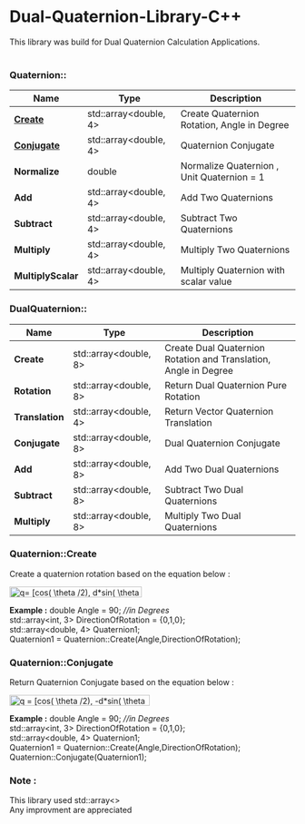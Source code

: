 # Dual-Quaternion-Library-C++

This library was build for Dual Quaternion Calculation Applications. <br><br>

### Quaternion::

| Name | Type | Description |
| --- | --- | --- |
| [**Create**](#quaternioncreate) | std::array<double, 4> | Create Quaternion Rotation, Angle in Degree |
| [**Conjugate**](#quaternionconjugate) | std::array<double, 4> | Quaternion Conjugate |
| **Normalize** | double | Normalize Quaternion , Unit Quaternion = 1 |
| **Add** | std::array<double, 4> | Add Two Quaternions |
| **Subtract** | std::array<double, 4> | Subtract Two Quaternions |
| **Multiply** | std::array<double, 4> | Multiply Two Quaternions |
| **MultiplyScalar** | std::array<double, 4> | Multiply Quaternion with scalar value |



### DualQuaternion::

| Name | Type | Description |
| --- | --- | --- |
| **Create** | std::array<double, 8> | Create Dual Quaternion Rotation and Translation, Angle in Degree |
| **Rotation** | std::array<double, 8> | Return Dual Quaternion Pure Rotation |
| **Translation** | std::array<double, 4> | Return Vector Quaternion Translation |
| **Conjugate** | std::array<double, 8> | Dual Quaternion Conjugate |
| **Add** | std::array<double, 8> | Add Two Dual Quaternions |
| **Subtract** | std::array<double, 8> | Subtract Two Dual Quaternions |
| **Multiply** | std::array<double, 8> | Multiply Two Dual Quaternions |


### Quaternion::Create
Create a quaternion rotation based on the equation below :

<img src="http://www.sciweavers.org/tex2img.php?eq=q%3D%20%5Bcos%28%20%5Ctheta%20%2F2%29%2C%20d%2Asin%28%20%5Ctheta%20%2F2%29%5D&bc=White&fc=Black&im=jpg&fs=12&ff=arev&edit=0" align="center" border="0" alt="q= [cos( \theta /2), d*sin( \theta /2)]" width="233" height="19" />


**Example :**
double Angle = 90; *//in Degrees*<br>
std::array<int, 3> DirectionOfRotation = {0,1,0};<br>
std::array<double, 4> Quaternion1; <br>
Quaternion1 = Quaternion::Create(Angle,DirectionOfRotation);


### Quaternion::Conjugate
Return Quaternion Conjugate based on the equation below :

<img src="http://www.sciweavers.org/tex2img.php?eq=q%20%3D%20%5Bcos%28%20%5Ctheta%20%2F2%29%2C%20-d%2Asin%28%20%5Ctheta%20%2F2%29%20%5D&bc=White&fc=Black&im=jpg&fs=12&ff=arev&edit=0" align="center" border="0" alt="q = [cos( \theta /2), -d*sin( \theta /2) ]" width="247" height="19" />

**Example :**
double Angle = 90; *//in Degrees*<br>
std::array<int, 3> DirectionOfRotation = {0,1,0};<br>
std::array<double, 4> Quaternion1; <br>
Quaternion1 = Quaternion::Create(Angle,DirectionOfRotation);<br>
Quaternion::Conjugate(Quaternion1);


### Note : 
This library used std::array<> <br>
Any improvment are appreciated
